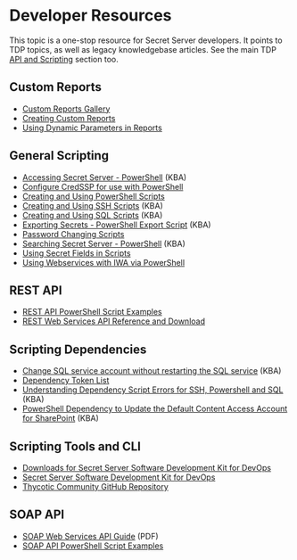 # Developer Resources

This topic is a one-stop resource for Secret Server developers. It points to TDP topics, as well as legacy knowledgebase articles. See the main TDP [API and Scripting](../api-scripting/index.md) section too.

## Custom Reports

- [Custom Reports Gallery](https://my.thycotic.com/products_secretserver_customreportgallery.html)
- [Creating Custom Reports](../reports/creating-and-editing-reports/index.md#creating-a-custom-report)
- [Using Dynamic Parameters in Reports](../using-dynamic-parameters-reports/index.md) 


## General Scripting

- [Accessing Secret Server - PowerShell](https://thycotic.force.com/support/s/article/Accessing-Secret-Server-programmatically-PowerShell-script) (KBA)
- [Configure CredSSP for use with PowerShell](https://thycotic.force.com/support/s/article/Configuring-CredSSP-for-use-with-WinRM-PowerShell)
- [Creating and Using PowerShell Scripts](../api-scripting/creating-using-powershell-scripts/index.md)
- [Creating and Using SSH Scripts](https://thycotic.force.com/support/s/article/Creating-and-Using-SSH-Scripts) (KBA) 
- [Creating and Using SQL Scripts](https://thycotic.force.com/support/s/article/Creating-and-Using-SQL-Scripts) (KBA)
- [Exporting Secrets - PowerShell Export Script](https://thycotic.force.com/support/s/article/PowerShell-Export-Script) (KBA)
- [Password Changing Scripts](../../remote-password-changing/custom-password-changers/password-changing-scripts/index.md)
- [Searching Secret Server - PowerShell](https://thycotic.force.com/support/s/article/Searching-Secret-Server-programmatically-PowerShell-script) (KBA)
- [Using Secret Fields in Scripts](../api-scripting/using-secret-fields-scripts/index.md)
- [Using Webservices with IWA via PowerShell](https://docs.thycotic.com/ss/10.8.0/api-scripting/webservice-iwa-powershell/index.md)

## REST API

- [REST API PowerShell Script Examples](../api-scripting/rest-api-powershell-examples/index.md)
- [REST Web Services API Reference and Download](../api-scripting/rest-api-reference-download/index.md)

## Scripting Dependencies

- [Change SQL service account without restarting the SQL service](https://thycotic.force.com/support/s/article/Change-SQL-service-account-without-restarting-the-SQL-service) (KBA)
- [Dependency Token List](../api-scripting/dependency-tokens/index.md)
- [Understanding Dependency Script Errors for SSH, Powershell and SQL](https://thycotic.force.com/support/s/article/Dependency-Script-Errors) (KBA)
- [PowerShell Dependency to Update the Default Content Access Account for SharePoint](https://thycotic.force.com/support/s/article/PowerShell-Dependency-to-update-the-Default-Content-Access-Account-for-SharePoint) (KBA)

## Scripting Tools and CLI

- [Downloads for Secret Server Software Development Kit for DevOps](..//api-scripting/sdk-downloads/index.md)
- [Secret Server Software Development Kit for DevOps](../sdk-cli/index.md) 
- [Thycotic Community GitHub Repository](https://github.com/thycotic)

## SOAP API

- [SOAP Web Services API Guide](https://updates.thycotic.net/secretserver/documents/SS_WebServicesGuide.pdf) (PDF)
- [SOAP API PowerShell Script Examples](../api-scripting/soap-api-powershell-examples/index.md)



